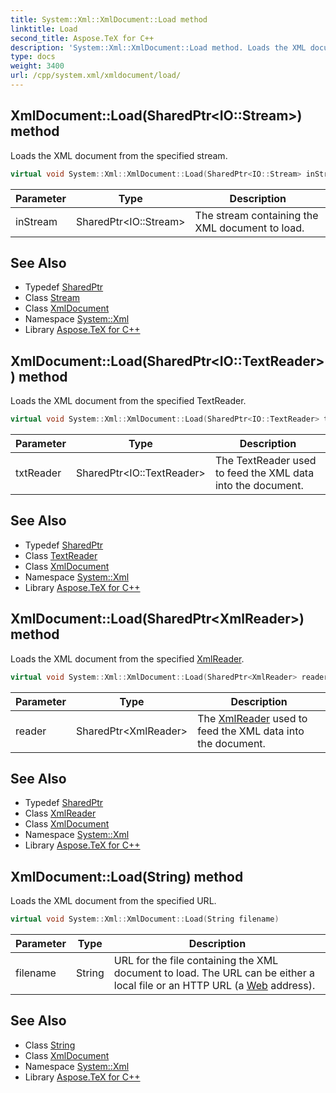 ```yaml
---
title: System::Xml::XmlDocument::Load method
linktitle: Load
second_title: Aspose.TeX for C++
description: 'System::Xml::XmlDocument::Load method. Loads the XML document from the specified stream in C++.'
type: docs
weight: 3400
url: /cpp/system.xml/xmldocument/load/
---
```

## XmlDocument::Load(SharedPtr\<IO::Stream\>) method


Loads the XML document from the specified stream.

```cpp
virtual void System::Xml::XmlDocument::Load(SharedPtr<IO::Stream> inStream)
```


| Parameter | Type | Description |
| --- | --- | --- |
| inStream | SharedPtr\<IO::Stream\> | The stream containing the XML document to load. |

## See Also

* Typedef [SharedPtr](../../../system/sharedptr/)
* Class [Stream](../../../system.io/stream/)
* Class [XmlDocument](../)
* Namespace [System::Xml](../../)
* Library [Aspose.TeX for C++](../../../)
## XmlDocument::Load(SharedPtr\<IO::TextReader\>) method


Loads the XML document from the specified TextReader.

```cpp
virtual void System::Xml::XmlDocument::Load(SharedPtr<IO::TextReader> txtReader)
```


| Parameter | Type | Description |
| --- | --- | --- |
| txtReader | SharedPtr\<IO::TextReader\> | The TextReader used to feed the XML data into the document. |

## See Also

* Typedef [SharedPtr](../../../system/sharedptr/)
* Class [TextReader](../../../system.io/textreader/)
* Class [XmlDocument](../)
* Namespace [System::Xml](../../)
* Library [Aspose.TeX for C++](../../../)
## XmlDocument::Load(SharedPtr\<XmlReader\>) method


Loads the XML document from the specified [XmlReader](../../xmlreader/).

```cpp
virtual void System::Xml::XmlDocument::Load(SharedPtr<XmlReader> reader)
```


| Parameter | Type | Description |
| --- | --- | --- |
| reader | SharedPtr\<XmlReader\> | The [XmlReader](../../xmlreader/) used to feed the XML data into the document. |

## See Also

* Typedef [SharedPtr](../../../system/sharedptr/)
* Class [XmlReader](../../xmlreader/)
* Class [XmlDocument](../)
* Namespace [System::Xml](../../)
* Library [Aspose.TeX for C++](../../../)
## XmlDocument::Load(String) method


Loads the XML document from the specified URL.

```cpp
virtual void System::Xml::XmlDocument::Load(String filename)
```


| Parameter | Type | Description |
| --- | --- | --- |
| filename | String | URL for the file containing the XML document to load. The URL can be either a local file or an HTTP URL (a [Web](../../../system.web/) address). |

## See Also

* Class [String](../../../system/string/)
* Class [XmlDocument](../)
* Namespace [System::Xml](../../)
* Library [Aspose.TeX for C++](../../../)
